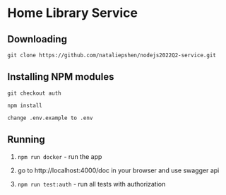 # Home Library Service

<!-- ## Prerequisites

- Git - [Download & Install Git](https://git-scm.com/downloads).
- Node.js - [Download & Install Node.js](https://nodejs.org/en/download/) and the npm package manager. -->

## Downloading
```
git clone https://github.com/nataliepshen/nodejs2022Q2-service.git
```
## Installing NPM modules
```
git checkout auth
```
```
npm install
```
```
change .env.example to .env
```
## Running
1. ```npm run docker``` - run the app

2. go to http://localhost:4000/doc in your browser and use swagger api

3. ```npm run test:auth``` - run all tests with authorization

<!-- ## Running application

```
npm start
```

After starting the app on port (4000 as default) you can open
in your browser OpenAPI documentation by typing http://localhost:4000/doc/.
For more information about OpenAPI/Swagger please visit https://swagger.io/.

## Testing

After application running open new terminal and enter:

To run all tests without authorization

```
npm run test
```

To run only one of all test suites

```
npm run test -- <path to suite>
```

To run all test with authorization

```
npm run test:auth
```

To run only specific test suite with authorization

```
npm run test:auth -- <path to suite>
```

### Auto-fix and format

```
npm run lint
```

```
npm run format
```

### Debugging in VSCode

Press <kbd>F5</kbd> to debug.

For more information, visit: https://code.visualstudio.com/docs/editor/debugging -->
